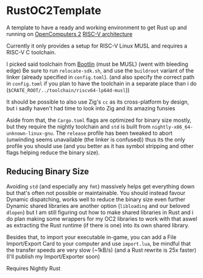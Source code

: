 # RustOC2Template
A template to have a ready and working environment to get Rust up and running on [OpenComputers 2](https://github.com/fnuecke/oc2) [RISC-V architecture](https://github.com/fnuecke/sedna)

Currently it only provides a setup for RISC-V Linux MUSL and requires a RISC-V C toolchain.

I picked said toolchain from [Bootlin](https://toolchains.bootlin.com/releases_riscv64-lp64d.html) (must be MUSL) (went with bleeding edge)
Be sure to run `relocate-sdk.sh`, and use the `buildroot` variant of the linker (already specified in `config.toml`).
(and also specify the correct path in `config.toml` if you plan to have the toolchain in a separate place than i do (`$CRATE_ROOT/../toolchain/riscv64-lp64d-musl`))

It should be possible to also use Zig's `cc`  as its cross-platform by design,
but i sadly haven't had time to look into Zig and its amazing funsies

Aside from that, the `Cargo.toml` flags are optimized for binary size mostly, but they require the nightly toolchain and `std` is built from `nightly-x86_64-unknown-linux-gnu`.
The `release` profile has been tweaked to abort (unwinding seems unavailable (the linker is confused))
thus its the only profile you should use (and you better as it has symbol stripping and other flags helping reduce the binary size).

## Reducing Binary Size
Avoiding `std` (and especially any `fmt`) massively helps get everything down but that's often not possible or maintainable.
You should instead favour Dynamic dispatching, works well to reduce the binary size even further
Dynamic shared libraries are another option (`libloading` and our beloved `dlopen`) but
I am still figuring out how to make shared libraries in Rust and i do plan making some wrappers for my OC2 libraries to work with that
aswel as extracting the Rust runtime (if there is one) into its own shared library.

Besides that, to import your executable in-game, you can add a File Import/Export Card to your computer and use `import.lua`,
be mindful that the transfer speeds are very slow (~1kB/s) (and a Rust rewrite is 25x faster)
(I'll publish my Import/Exporter soon)

Requires Nightly Rust
